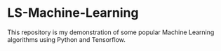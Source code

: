 # LS-Machine-Learning

This repository is my demonstration of some popular Machine Learning algorithms using Python and Tensorflow.
